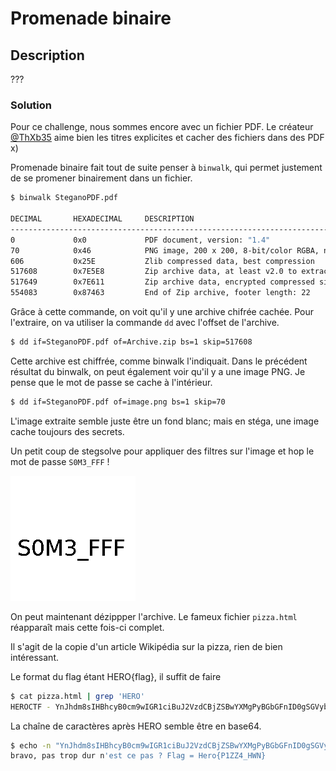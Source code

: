 # Promenade binaire

## Description

???

### Solution

Pour ce challenge, nous sommes encore avec un fichier PDF.
Le créateur [@ThXb35](https://github.com/ThXb35) aime bien les titres explicites et cacher des fichiers dans des PDF x)

Promenade binaire fait tout de suite penser à `binwalk`, qui permet justement de se promener binairement dans un fichier.

```bash
$ binwalk SteganoPDF.pdf

DECIMAL       HEXADECIMAL     DESCRIPTION
--------------------------------------------------------------------------------
0             0x0             PDF document, version: "1.4"
70            0x46            PNG image, 200 x 200, 8-bit/color RGBA, non-interlaced
606           0x25E           Zlib compressed data, best compression
517608        0x7E5E8         Zip archive data, at least v2.0 to extract, name: ZipArchive/
517649        0x7E611         Zip archive data, encrypted compressed size: 36165, uncompressed size: 235914, name: ZipArchive/pizza.html
554083        0x87463         End of Zip archive, footer length: 22

```
Grâce à cette commande, on voit qu'il y une archive chifrée cachée.
Pour l'extraire, on va utiliser la commande `dd` avec l'offset de l'archive.

```bash
$ dd if=SteganoPDF.pdf of=Archive.zip bs=1 skip=517608
```

Cette archive est chiffrée, comme binwalk l'indiquait.
Dans le précédent résultat du binwalk, on peut également voir qu'il y a une image PNG. Je pense que le mot de passe se cache à l'intérieur.

```bash
$ dd if=SteganoPDF.pdf of=image.png bs=1 skip=70
```
L'image extraite semble juste être un fond blanc; mais en stéga, une image cache toujours des secrets.

Un petit coup de stegsolve pour appliquer des filtres sur l'image et hop le mot de passe `S0M3_FFF` !

![img](https://github.com/0xSysR3ll/CTF/blob/master/HeroCTF/Steganography/Promenade_binaire/password.png)

On peut maintenant dézippper l'archive.
Le fameux fichier `pizza.html` réapparaît mais cette fois-ci complet.

Il s'agit de la copie d'un article Wikipédia sur la pizza, rien de bien intéressant.

Le format du flag étant HERO{flag}, il suffit de faire
```bash
$ cat pizza.html | grep 'HERO'
HEROCTF - YnJhdm8sIHBhcyB0cm9wIGR1ciBuJ2VzdCBjZSBwYXMgPyBGbGFnID0gSGVyb3tQMVpaNF9IV059
```
La chaîne de caractères après HERO semble être en base64.

```bash
$ echo -n "YnJhdm8sIHBhcyB0cm9wIGR1ciBuJ2VzdCBjZSBwYXMgPyBGbGFnID0gSGVyb3tQMVpaNF9IV059" | base64 -d
bravo, pas trop dur n'est ce pas ? Flag = Hero{P1ZZ4_HWN}
```
